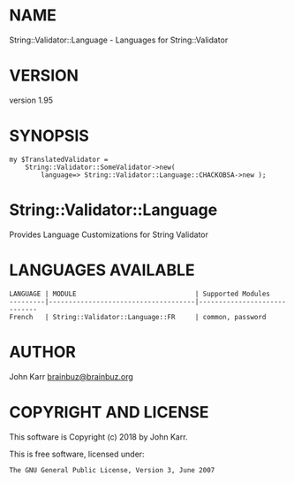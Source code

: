 # NAME

String::Validator::Language - Languages for String::Validator

# VERSION

version 1.95

# SYNOPSIS

    my $TranslatedValidator =
        String::Validator::SomeValidator->new(
            language=> String::Validator::Language::CHACKOBSA->new );

# String::Validator::Language

Provides Language Customizations for String Validator

# LANGUAGES AVAILABLE

    LANGUAGE | MODULE                              | Supported Modules
    ---------|-------------------------------------|-----------------------------
    French   | String::Validator::Language::FR     | common, password

# AUTHOR

John Karr <brainbuz@brainbuz.org>

# COPYRIGHT AND LICENSE

This software is Copyright (c) 2018 by John Karr.

This is free software, licensed under:

    The GNU General Public License, Version 3, June 2007
